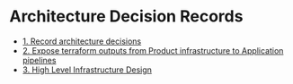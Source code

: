 # Architecture Decision Records

* [1. Record architecture decisions](0001-record-architecture-decisions.md)
* [2. Expose terraform outputs from Product infrastructure to Application pipelines](0002-Exposing_terraform_outputs.md)
* [3. High Level Infrastructure Design](0003-high-level-infrastructure-design.md)
